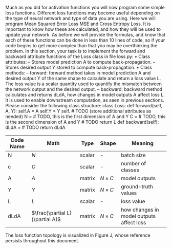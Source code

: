 Much as you did for activation functions you will now program some simple loss functions. Different loss functions may become useful depending on the type of neural network and type of data you are using. Here we will program Mean Squared Error Loss MSE and Cross Entropy Loss. It is important to know how these are calculated, and how they will be used to update your network. As before we will provide the formulas, and know that each of these functions can be done in less than 10 lines of code, so if your code begins to get more complex than that you may be overthinking the problem.
In this section, your task is to implement the forward and backward attribute functions of the Loss class in file loss.py:
• Class attributes:
– Stores model prediction A to compute back-propagation.
– Stores desired output Y stored to compute back-propagation.
• Class methods:
– forward: forward method takes in model prediction A and desired output Y of the same shape to calculate and return a loss value L. The loss value is a scalar quantity used to quantify the mismatch between the network output and the desired output.
– backward: backward method calculates and returns dLdA, how changes in model outputs A affect loss L. It is used to enable downstream computation, as seen in previous sections.
Please consider the following class structure:
class Loss:
        def forward(self, A, Y):
            self.A = A
            self.Y = Y
            self.    # TODO (store additional attributes as needed)
            N      = # TODO,  this is the first dimension of A and Y
            C      = # TODO,  this is the second dimension of A and Y
            # TODO
return L
def backward(self):
    dLdA = # TODO
return dLdA

| Code Name | Math      | Type    | Shape | Meaning                                 |
|-----------|-----------|---------|-------|-----------------------------------------|
| N         | $N$   | scalar  | -     | batch size                              |
| c         | $C$   | scalar  | -     | number of classes                       |
| A         | $A$   | matrix  | $N \times C$ | model outputs                        |
| Y         | $Y$   | matrix  | $N \times C$ | ground-truth values                   |
| L         | $L$   | scalar  | -     | loss value                              |
| dLdA      | $\frac{\partial L}{\partial A}$ | matrix  | $N \times C$ | how changes in model outputs affect loss |

The loss function topology is visualized in Figure J, whose reference persists throughout this document.

